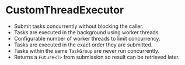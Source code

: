 # CustomThreadExecutor

-   Submit tasks concurrently without blocking the caller.
-   Tasks are executed in the background using worker threads.
-   Configurable number of worker threads to limit concurrency.
-   Tasks are executed in the exact order they are submitted.
-   Tasks within the same `TaskGroup` are never run concurrently.
-   Returns a `Future<T>` from submission so result can be retrieved later.